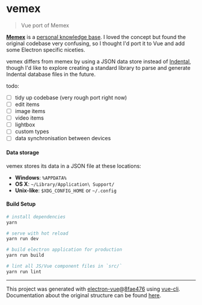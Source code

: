 # vemex

> Vue port of Memex

[**Memex**](https://github.com/kormyen/memex) is a [personal knowledge base](https://scholar.colorado.edu/csci_techreports/931/). I loved the concept but found the original codebase very confusing, so I thought I'd port it to Vue and add some Electron specific niceties.

vemex differs from memex by using a JSON data store instead of [Indental](https://wiki.xxiivv.com/#indental), though I'd like to explore creating a standard library to parse and generate Indental database files in the future.

todo:

- [ ] tidy up codebase (very rough port right now)
- [ ] edit items
- [ ] image items
- [ ] video items
- [ ] lightbox
- [ ] custom types
- [ ] data synchronisation between devices

#### Data storage

vemex stores its data in a JSON file at these locations:

- **Windows**: `%APPDATA%`
- **OS X**: `~/Library/Application\ Support/`
- **Unix-like**: `$XDG_CONFIG_HOME` or `~/.config`



#### Build Setup

``` bash
# install dependencies
yarn

# serve with hot reload
yarn run dev

# build electron application for production
yarn run build

# lint all JS/Vue component files in `src/`
yarn run lint

```

---

This project was generated with [electron-vue](https://github.com/SimulatedGREG/electron-vue)@[8fae476](https://github.com/SimulatedGREG/electron-vue/tree/8fae4763e9d225d3691b627e83b9e09b56f6c935) using [vue-cli](https://github.com/vuejs/vue-cli). Documentation about the original structure can be found [here](https://simulatedgreg.gitbooks.io/electron-vue/content/index.html).
